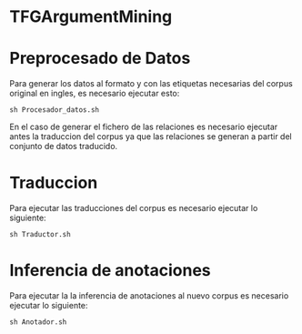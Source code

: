 # TFGArgumentMining

# Preprocesado de Datos

Para generar los datos al formato y con las etiquetas necesarias del corpus original en ingles, es necesario ejecutar esto:

```
sh Procesador_datos.sh
```

En el caso de generar el fichero de las relaciones es necesario ejecutar antes la traduccion del corpus ya que las relaciones se generan a partir del conjunto de datos traducido.

# Traduccion

Para ejecutar las traducciones del corpus es necesario ejecutar lo siguiente:

```
sh Traductor.sh
```

# Inferencia de anotaciones

Para ejecutar la la inferencia de anotaciones al nuevo corpus es necesario ejecutar lo siguiente:

```
sh Anotador.sh
```
